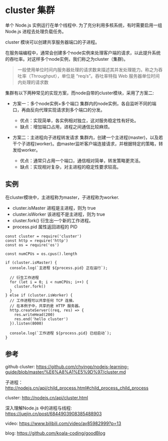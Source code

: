 # cluster 集群

单个 Node.js 实例运行在单个线程中. 为了充分利用多核系统，有时需要启用一组 Node.js 进程去处理负载任务。

cluster 模块可以创建共享服务器端口的子进程。

在服务端编程中，通常会创建多个node实例来处理客户端的请求，以此提升系统的吞吐率。对这样多个node实例，我们称之为cluster（集群)。

> 一般使用单位时间内服务器处理的请求数来描述其并发处理能力。称之为吞吐率（Throughput），单位是 “req/s”。吞吐率特指 Web 服务器单位时间内处理的请求数

集群有以下两种常见的实现方案，而node自带的cluster模块，采用了方案二:

 - 方案一：多个node实例+多个端口
   集群内的node实例，各自监听不同的端口，再由反向代理实现请求到多个端口的分发。
   - 优点：实现简单，各实例相对独立，这对服务稳定性有好处。
   - 缺点：增加端口占用，进程之间通信比较麻烦。

- 方案二：主进程向子进程转发请求
   集群内，创建一个主进程(master)，以及若干个子进程(worker)。由master监听客户端连接请求，并根据特定的策略，转发给worker。
   - 优点：通常只占用一个端口，通信相对简单，转发策略更灵活。
   - 缺点：实现相对复杂，对主进程的稳定性要求较高。 
 

 ## 实例
 在cluster模块中，主进程称为master，子进程称为worker.

- cluster.isMaster 进程是主进程，则为 true
- cluster.isWorker 该进程不是主进程，则为 true
- cluster.fork() 衍生出一个新的工作进程。
- process.pid 属性返回进程的 PID

```
const cluster = require('cluster')
const http = require('http')
const os = require('os')

const numCPUs = os.cpus().length

if (cluster.isMaster) {
  console.log(`主进程 ${process.pid} 正在运行`);
  
  // 衍生工作进程
  for (let i = 0; i < numCPUs; i++) {
    cluster.fork()
  }
} else if (cluster.isWorker) {
  // 工作进程可以共享任何 TCP 连接。
  // 在本例子中，共享的是 HTTP 服务器。
  http.createServer((req, res) => {
    res.writeHead(200)
    res.end('hello cluster')
  }).listen(8000)

  console.log(`工作进程 ${process.pid} 已经启动`);
}

```

## 参考
github cluster:
https://github.com/chyingp/nodejs-learning-guide/blob/master/%E6%A8%A1%E5%9D%97/cluster.md

子进程： http://nodejs.cn/api/child_process.html#child_process_child_process

cluster: http://nodejs.cn/api/cluster.html


深入理解Node.js 中的进程与线程: https://juejin.cn/post/6844903908385488903

video: https://www.bilibili.com/video/av85982999?p=13


blog: https://github.com/koala-coding/goodBlog